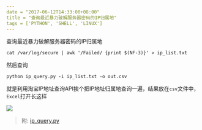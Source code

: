 ```yaml
---
date = "2017-06-12T14:33:00+08:00"
title = "查询最近暴力破解服务器密码的IP归属地"
tags = ['PYTHON', 'SHELL', 'LINUX']
---
```


查询最近暴力破解服务器密码的IP归属地

```shell
cat /var/log/secure | awk '/Failed/ {print $(NF-3)}' > ip_list.txt
```

然后查询

```shell
python ip_query.py -i ip_list.txt -o out.csv
```

就是利用淘宝IP地址查询API挨个把IP地址归属地查询一遍，结果放在`csv`文件中，`Excel`打开长这样

![](~/14-41-30.jpg)

> 附: [ip_query.py](https://github.com/ferstar/learnote/tree/master/%E6%89%B9%E9%87%8F%E6%9F%A5%E8%AF%A2IP%E5%BD%92%E5%B1%9E%E5%9C%B0%E8%84%9A%E6%9C%AC)